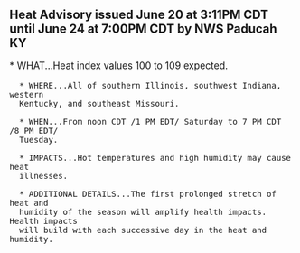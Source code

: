<p>
   <h2>Heat Advisory issued June 20 at 3:11PM CDT until June 24 at 7:00PM CDT by NWS Paducah KY</h2>
   <div style="font-size:120%">* WHAT...Heat index values 100 to 109 expected.
      
      * WHERE...All of southern Illinois, southwest Indiana, western
      Kentucky, and southeast Missouri.
      
      * WHEN...From noon CDT /1 PM EDT/ Saturday to 7 PM CDT /8 PM EDT/
      Tuesday.
      
      * IMPACTS...Hot temperatures and high humidity may cause heat
      illnesses.
      
      * ADDITIONAL DETAILS...The first prolonged stretch of heat and
      humidity of the season will amplify health impacts. Health impacts
      will build with each successive day in the heat and humidity.
   </div>
</p>